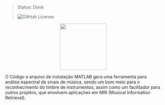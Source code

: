 > Status: Done
> 
> ![GitHub License](https://img.shields.io/github/license/jps-pereira/Timbral-Analysis)


<p align="center">
  <img width="150" height="150" src="https://github.com/jps-pereira/Timbral-Analysis/assets/145292371/0c070662-5439-4e7c-9a27-935ff9c96399">
</p>



O Código e arquivo de instalação MATLAB gera uma ferramenta para análise espectral de sinais de música, sendo um bom meio para o reconhecimento do timbre de instrumentos, assim como um facilitador para outros projetos, que envolvem aplicações em MIR (Musical Information Retrieval).
